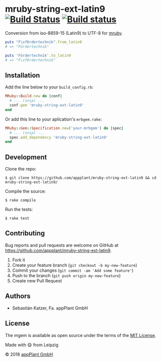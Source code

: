 # mruby-string-ext-latin9 [![Build Status](https://travis-ci.org/appPlant/mruby-string-ext-latin9.svg?branch=master)](https://travis-ci.org/appPlant/mruby-string-ext-latin9) [![Build status](https://ci.appveyor.com/api/projects/status/0e2cc9xaxefuxyrv/branch/master?svg=true)](https://ci.appveyor.com/project/katzer/mruby-string-ext-latin9/branch/master)

Conversion from iso-8859-15 (Latin9) to UTF-8 for [mruby][mruby].

```ruby
puts "F\xf6rdertechnik".from_latin9
# => "Fördertechnik"

puts 'Fördertechnik'.to_latin9
# => "F\xf6rdertechnik"
```

## Installation

Add the line below to your `build_config.rb`:

```ruby
MRuby::Build.new do |conf|
  # ... (snip) ...
  conf.gem 'mruby-string-ext-latin9'
end
```

Or add this line to your aplication's `mrbgem.rake`:

```ruby
MRuby::Gem::Specification.new('your-mrbgem') do |spec|
  # ... (snip) ...
  spec.add_dependency 'mruby-string-ext-latin9'
end
```

## Development

Clone the repo:
    
    $ git clone https://github.com/appplant/mruby-string-ext-latin9 && cd mruby-string-ext-latin9/

Compile the source:

    $ rake compile

Run the tests:

    $ rake test

## Contributing

Bug reports and pull requests are welcome on GitHub at https://github.com/appplant/mruby-string-ext-latin9.

1. Fork it
2. Create your feature branch (`git checkout -b my-new-feature`)
3. Commit your changes (`git commit -am 'Add some feature'`)
4. Push to the branch (`git push origin my-new-feature`)
5. Create new Pull Request

## Authors

- Sebastián Katzer, Fa. appPlant GmbH

## License

The mgem is available as open source under the terms of the [MIT License][license].

Made with :yum: from Leipzig

© 2018 [appPlant GmbH][appplant]

[mruby]: https://github.com/mruby/mruby
[license]: http://opensource.org/licenses/MIT
[appplant]: www.appplant.de

